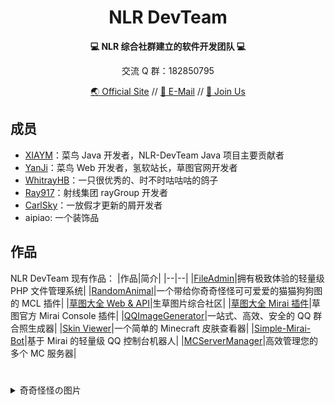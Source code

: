 <h1 align=center>NLR DevTeam</h1>
<p align=center><b>💻 NLR 综合社群建立的软件开发团队 💻</b></p>
<p align=center>交流 Q 群：182850795</p>
<p align=center>
  <a href="//nlrdev.top" target="_blank">🌏 Official Site</a> //
  <a href="mailto:contact@nlrdev.top">📧 E-Mail</a> // 
  <a href="//join.nlrdev.top" target="_blank">🧔 Join Us</a>
</p>

## 成员
- [XIAYM](//xiaym.ml)：菜鸟 Java 开发者，NLR-DevTeam Java 项目主要贡献者
- [YanJi](//i.simsoft.top)：菜鸟 Web 开发者，氢软站长，草图官网开发者
- [WhitrayHB](//whitrayhb.top)：一只很优秀的、时不时咕咕咕的鸽子
- [Ray917](//ray917.xyz)：射线集团 rayGroup 开发者
- [CarlSky](//arkpowered.cn)：一放假才更新的屑开发者
- aipiao: 一个装饰品

## 作品
NLR DevTeam 现有作品：
|作品|简介|
|--|--|
|[FileAdmin](https://github.com/NLR-DevTeam/FileAdmin)|拥有极致体验的轻量级 PHP 文件管理系统|
|[RandomAnimal](https://github.com/NLR-DevTeam/RandomAnimalsRewrite)|一个带给你奇奇怪怪可可爱爱的猫猫狗狗图的 MCL 插件|
|[草图大全 Web & API](https://grass.nlrdev.top)|生草图片综合社区|
|[草图大全 Mirai 插件](https://github.com/NLR-DevTeam/GrassPictures)|草图官方 Mirai Console 插件|
|[QQImageGenerator](https://github.com/NLR-DevTeam/QQImageGenerator)|一站式、高效、安全的 QQ 群合照生成器|
|[Skin Viewer](https://github.com/NLR-DevTeam/Electron-Minecraft-Skin-Viewer)|一个简单的 Minecraft 皮肤查看器|
|[Simple-Mirai-Bot](https://github.com/NLR-DevTeam/Simple-Mirai-Bot)|基于 Mirai 的轻量级 QQ 控制台机器人|
|[MCServerManager](https://github.com/NLR-DevTeam/MinecraftServerManager)|高效管理您的多个 MC 服务器|

#  

<details>
  <summary>奇奇怪怪の图片</summary>
  <img src="https://static.nlrdev.top/developer-jued/whitrayhb.gif" width="25%"><img src="https://static.nlrdev.top/developer-jued/ray.gif" width="25%"><img src="https://static.nlrdev.top/developer-jued/yanji.gif" width="25%"><img src="https://static.nlrdev.top/developer-jued/xiaym.gif" width="25%">
  <img src="https://static.nlrdev.top/zhen-huo/jueXiaym.webp" width="25%"><img src="https://static.nlrdev.top/zhen-huo/jueXiaym.webp" width="25%"><img src="https://static.nlrdev.top/zhen-huo/jueXiaym.webp" width="25%"><img src="https://static.nlrdev.top/zhen-huo/nao.webp" width="25%">
</details>
